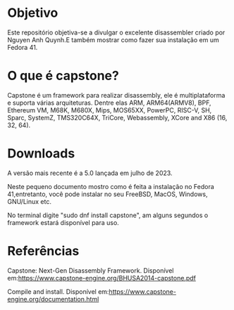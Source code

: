 # Objetivo 
Este repositório objetiva-se a divulgar o excelente disassembler criado por Nguyen Anh Quynh.E também mostrar como fazer sua instalação em um Fedora 41.


# O que é capstone?

Capstone é um framework para realizar disassembly, ele é multiplataforma e suporta várias arquiteturas. Dentre elas ARM, ARM64(ARMV8), BPF, Ethereum VM, M68K, M680X, Mips, MOS65XX, PowerPC, RISC-V, SH, Sparc, SystemZ, TMS320C64X, TriCore, Webassembly, XCore and X86 (16, 32, 64).

# Downloads

A versão mais recente é a 5.0 lançada em julho de 2023.


Neste pequeno documento mostro como é feita a instalação no Fedora 41,entretanto, você pode instalar no seu FreeBSD, MacOS, Windows, GNU/Linux etc.

No terminal digite "sudo dnf install capstone", am alguns segundos o framework estará disponível para uso.

# Referências

Capstone: Next-Gen Disassembly Framework. Disponível em:<https://www.capstone-engine.org/BHUSA2014-capstone.pdf>

Compile and install. Disponível em:<https://www.capstone-engine.org/documentation.html>
